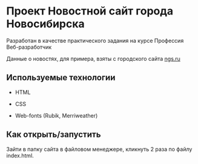 # Проект Новостной сайт города Новосибирска

Разработан в качестве практического задания на курсе Профессия Веб-разработчик

Данные о новостях, для примера, взяты с городского сайта [ngs.ru](https://ngs.ru)

## Используемые технологии

* HTML

* CSS 

* Web-fonts (Rubik, Merriweather)

## Как открыть/запустить

Зайти в папку сайта в файловом менеджере, кликнуть 2 раза по файлу index.html.